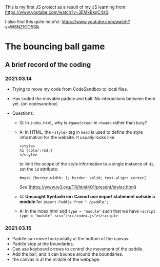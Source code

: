 This is my first JS project as a result of my JS learning from https://www.youtube.com/watch?v=3EMxBkqC4z0.

I also find this quite helpful: https://www.youtube.com/watch?v=W6NZfCO5SIk

# The bouncing ball game

## A brief record of the coding
### 2021.03.14
- Trying to move my code from CodeSandbox to local files.

- Has coded the movable paddle and ball. No interactions between them yet. (on codesandbox)

- Questions: 
  - Q: In `index.html`, why is `#gameScreen` in `<head>` rather than `body`?
  - A: In HTML, the `<style>` tag in `head` is used to define the style information for the website. It usually looks like:
    ```
    <style>
    h1 {color:red;}
    </style>
    ``` 
    to limit the scope of the style information to a single instance of `H1`, set the `id` attribute:
    ```
    #myid {border-width: 1; border: solid; text-align: center}
    ```
    See (https://www.w3.org/TR/html401/present/styles.html)

  - Q: **Uncaught SyntaxError: Cannot use import statement outside a module** for `import Paddle from "./paddle";`
  - A: In the index.html add `type = "module"` such that we have `<script type = "module" src="/src/index.js"></script>`

### 2021.03.15

- Paddle can move horizontally at the bottom of the canvas.
- Paddle stop at the boundaries.
- Can use keyboard arrows to control the movement of the paddle.
- Add the ball, and it can bounce around the boundaries.
- the canvas is at the middle of the webpage.